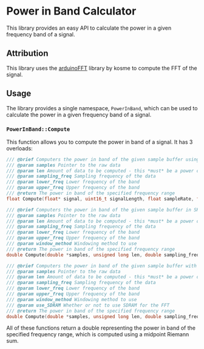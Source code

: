 # Power in Band Calculator
This library provides an easy API to calculate the power in a given frequency band of a signal. 

## Attribution
This library uses the [arduinoFFT](https://github.com/kosme/arduinoFFT) library by kosme to compute the FFT of the signal.

## Usage
The library provides a single namespace, `PowerInBand`, which can be used to calculate the power in a given frequency band of a signal.

### `PowerInBand::Compute`
This function allows you to compute the power in band of a signal. It has 3 overloads:
```cpp
/// @brief Computers the power in band of the given sample buffer using the default of Welch's method for windowing, and SRAM
/// @param samples Pointer to the raw data
/// @param len Amount of data to be computed - this *must* be a power of 2
/// @param sampling_freq Sampling frequency of the data
/// @param lower_freq Lower frequency of the band
/// @param upper_freq Upper frequency of the band
/// @return The power in band of the specified frequency range
float Compute(float* signal, uint16_t signalLength, float sampleRate, float lowerBound, float upperBound);
```
```cpp
/// @brief Computers the power in band of the given sample buffer in SRAM
/// @param samples Pointer to the raw data
/// @param len Amount of data to be computed - this *must* be a power of 2
/// @param sampling_freq Sampling frequency of the data
/// @param lower_freq Lower frequency of the band
/// @param upper_freq Upper frequency of the band
/// @param window_method Windowing method to use
/// @return The power in band of the specified frequency range
double Compute(double *samples, unsigned long len, double sampling_freq, double lower_freq, double upper_freq, FFTWindow window_method);
```
```cpp
/// @brief Computers the power in band of the given sample buffer with the option to use SDRAM
/// @param samples Pointer to the raw data
/// @param len Amount of data to be computed - this *must* be a power of 2
/// @param sampling_freq Sampling frequency of the data
/// @param lower_freq Lower frequency of the band
/// @param upper_freq Upper frequency of the band
/// @param window_method Windowing method to use
/// @param use_SDRAM Whether or not to use SDRAM for the FFT
/// @return The power in band of the specified frequency range
double Compute(double *samples, unsigned long len, double sampling_freq, double lower_freq, double upper_freq, FFTWindow window_method, bool use_SDRAM);
```

All of these functions return a double representing the power in band of the specified frequency range, which is computed using a midpoint Riemann sum.